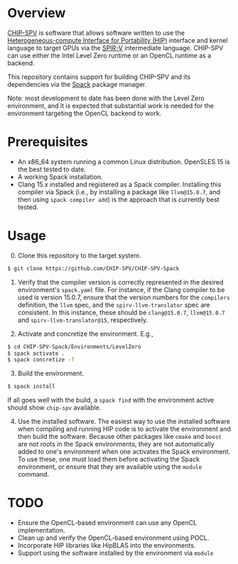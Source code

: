 <!---
Copyright 2022-2023 UT-Battelle
See LICENSE.txt in the root of the source distribution for license info.
-->
# Overview

[CHIP-SPV](https://github.com/CHIP-SPV/chip-spv) is software that
allows software written to use the [Heterogeneous-compute Interface for
Portability (HIP)](https://https://github.com/ROCm-Developer-Tools/HIP)
interface and kernel language to target GPUs via the 
[SPIR-V](https://registry.khronos.org/spir) intermediate language.
CHIP-SPV can use either the Intel Level Zero runtime or an OpenCL
runtime as a backend.

This repository contains support for building CHIP-SPV and its
dependencies via the [Spack](https://github.com/spack/spack) package
manager.

Note: most development to date has been done with the Level Zero 
environment, and it is expected that substantial work is needed for
the environment targeting the OpenCL backend to work.

# Prerequisites

* An x86_64 system running a common Linux distribution.  OpenSLES 15 is
  the best tested to date.
* A working Spack installation.
* Clang 15.x installed and registered as a Spack compiler.  Installing
  this compiler via Spack (i.e., by installing a package like `llvm@15.0.7`,
  and then using `spack compiler add`) is the approach that is currently
  best tested.

# Usage

0. Clone this repository to the target system.

```bash
$ git clone https://github.com/CHIP-SPV/CHIP-SPV-Spack
```

1. Verify that the compiler version is correctly represented in the
   desired environment's `spack.yaml` file.  For instance, if the Clang
   compiler to be used is version 15.0.7, ensure that the version
   numbers for the `compilers` definition, the `llvm` spec, and
   the `spirv-llvm-translator` spec are consistent.  In this instance,
   these should be `clang@15.0.7`, `llvm@15.0.7` and 
   `spirv-llvm-translator@15`, respectively.

2. Activate and concretize the environment.  E.g.,

```bash
$ cd CHIP-SPV-Spack/Environments/LevelZero
$ spack activate .
$ spack concretize -f
```

3. Build the environment.

```bash
$ spack install
```
If all goes well with the build, a `spack find` with the environment
active should show `chip-spv` available.

4. Use the installed software.  The easiest way to use the installed
software when compiling and running HIP code is to activate the 
environment and then build the software.  Because other packages like
`cmake` and `boost` are not roots in the Spack environments, they
are not automatically added to one's environment when one activates
the Spack environment.  To use these, one must load them before
activating the Spack environment, or ensure that they are available
using the `module` command.


# TODO

* Ensure the OpenCL-based environment can use any OpenCL implementation.
* Clean up and verify the OpenCL-based environment using POCL.
* Incorporate HIP libraries like HipBLAS into the environments.
* Support using the software installed by the environment via `module`

